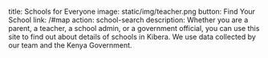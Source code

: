 title: Schools for Everyone
image: static/img/teacher.png
button: Find Your School
link: /#map
action: school-search
description: Whether you are a parent, a teacher, a school admin, or a government official, you can use this site to find out about details of schools in Kibera. We use data collected by our team and the Kenya Government.
